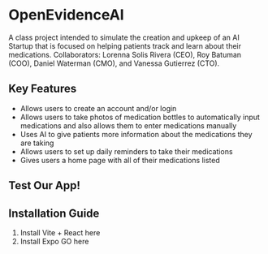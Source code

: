 # OpenEvidenceAI

A class project intended to simulate the creation and upkeep of an AI Startup that is focused on helping patients track and learn about their medications. Collaborators: Lorenna Solis Rivera (CEO), Roy Batuman (COO), Daniel Waterman (CMO), and Vanessa Gutierrez (CTO).



## Key Features

- Allows users to create an account and/or login
- Allows users to take photos of medication bottles to automatically input medications and also allows them to enter medications manually
- Uses AI to give patients more information about the medications they are taking
- Allows users to set up daily reminders to take their medications
- Gives users a home page with all of their medications listed

## Test Our App!



## Installation Guide

1. Install Vite + React here
2. Install Expo GO here





